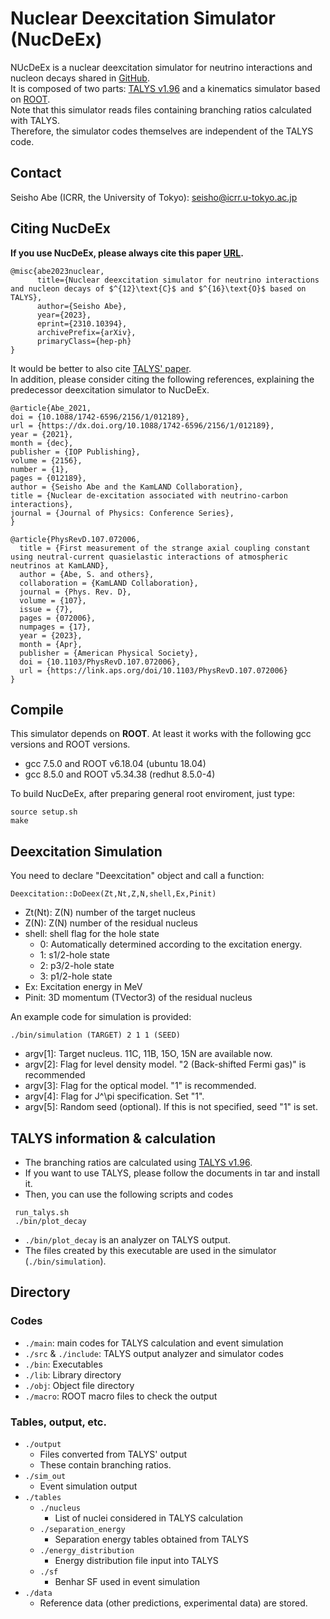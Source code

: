 # Nuclear Deexcitation Simulator (NucDeEx)
NUcDeEx is a nuclear deexcitation simulator for neutrino interactions and nucleon decays shared in [GitHub](https://github.com/SeishoAbe/NucDeEx).  
It is composed of two parts: [TALYS v1.96](https://tendl.web.psi.ch/tendl_2019/talys.html) and a kinematics simulator based on [ROOT](https://root.cern/).  
Note that this simulator reads files containing branching ratios calculated with TALYS.  
Therefore, the simulator codes themselves are independent of the TALYS code.

## Contact 
Seisho Abe (ICRR, the University of Tokyo): seisho@icrr.u-tokyo.ac.jp

## Citing NucDeEx
**If you use NucDeEx, please always cite this paper [URL](https://arxiv.org/abs/2310.10394).**
```
@misc{abe2023nuclear,
      title={Nuclear deexcitation simulator for neutrino interactions and nucleon decays of $^{12}\text{C}$ and $^{16}\text{O}$ based on TALYS}, 
      author={Seisho Abe},
      year={2023},
      eprint={2310.10394},
      archivePrefix={arXiv},
      primaryClass={hep-ph}
}
```
It would be better to also cite [TALYS' paper](https://doi.org/10.1016/j.nds.2012.11.002).  
In addition, please consider citing the following references, explaining the predecessor deexcitation simulator to NucDeEx.
```
@article{Abe_2021,
doi = {10.1088/1742-6596/2156/1/012189},
url = {https://dx.doi.org/10.1088/1742-6596/2156/1/012189},
year = {2021},
month = {dec},
publisher = {IOP Publishing},
volume = {2156},
number = {1},
pages = {012189},
author = {Seisho Abe and the KamLAND Collaboration},
title = {Nuclear de-excitation associated with neutrino-carbon interactions},
journal = {Journal of Physics: Conference Series},
}
```
```
@article{PhysRevD.107.072006,
  title = {First measurement of the strange axial coupling constant using neutral-current quasielastic interactions of atmospheric neutrinos at KamLAND},
  author = {Abe, S. and others},
  collaboration = {KamLAND Collaboration},
  journal = {Phys. Rev. D},
  volume = {107},
  issue = {7},
  pages = {072006},
  numpages = {17},
  year = {2023},
  month = {Apr},
  publisher = {American Physical Society},
  doi = {10.1103/PhysRevD.107.072006},
  url = {https://link.aps.org/doi/10.1103/PhysRevD.107.072006}
}

```


## Compile

This simulator depends on **ROOT**.
At least it works with the following gcc versions and ROOT versions.
- gcc 7.5.0 and ROOT v6.18.04 (ubuntu 18.04)
- gcc 8.5.0 and ROOT v5.34.38 (redhut 8.5.0-4)

To build NucDeEx, after preparing general root enviroment, just type:
```
source setup.sh
make
```

## Deexcitation Simulation
You need to declare "Deexcitation" object and call a function:
```
Deexcitation::DoDeex(Zt,Nt,Z,N,shell,Ex,Pinit)
```
- Zt(Nt): Z(N) number of the target nucleus
- Z(N): Z(N) number of the residual nucleus
- shell: shell flag for the hole state
  - 0: Automatically determined according to the excitation energy.
  - 1: s1/2-hole state
  - 2: p3/2-hole state
  - 3: p1/2-hole state
- Ex: Excitation energy in MeV 
- Pinit: 3D momentum (TVector3) of the residual nucleus

An example code for simulation is provided:
```
./bin/simulation (TARGET) 2 1 1 (SEED)
```
- argv[1]: Target nucleus. 11C, 11B, 15O, 15N are available now.
- argv[2]: Flag for level density model. "2 (Back-shifted Fermi gas)" is recommended
- argv[3]: Flag for the optical model. "1" is recommended.
- argv[4]: Flag for J^\pi specification. Set "1".
- argv[5]: Random seed (optional). If this is not specified, seed "1" is set. <be>

## TALYS information & calculation
- The branching ratios are calculated using [TALYS v1.96](https://tendl.web.psi.ch/tendl_2019/talys.html).
- If you want to use TALYS, please follow the documents in tar and install it. 
- Then, you can use the following scripts and codes 
```
 run_talys.sh
 ./bin/plot_decay
```
- `./bin/plot_decay` is an analyzer on TALYS output.
- The files created by this executable are used in the simulator (`./bin/simulation`).

## Directory

### Codes
- `./main`: main codes for TALYS calculation and event simulation
- `./src` & `./include`: TALYS output analyzer and simulator codes
- `./bin`: Executables
- `./lib`: Library directory
- `./obj`: Object file directory
- `./macro`: ROOT macro files to check the output

### Tables, output, etc.
- `./output`
	- Files converted from TALYS' output
	- These contain branching ratios.
- `./sim_out`
	- Event simulation output 
- `./tables`
  - `./nucleus`
    - List of nuclei considered in TALYS calculation
  - `./separation_energy`
	- Separation energy tables obtained from TALYS
  - `./energy_distribution`
	- Energy distribution file input into TALYS
  - `./sf`
	- Benhar SF used in event simulation
- `./data`
  - Reference data (other predictions, experimental data) are stored.
